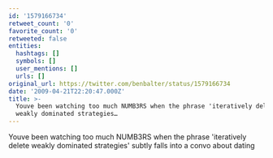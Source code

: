 ```yaml
---
id: '1579166734'
retweet_count: '0'
favorite_count: '0'
retweeted: false
entities:
  hashtags: []
  symbols: []
  user_mentions: []
  urls: []
original_url: https://twitter.com/benbalter/status/1579166734
date: '2009-04-21T22:20:47.000Z'
title: >-
  Youve been watching too much NUMB3RS when the phrase 'iteratively delete
  weakly dominated strategies…
---
```


Youve been watching too much NUMB3RS when the phrase 'iteratively delete weakly dominated strategies' subtly falls into a convo about dating